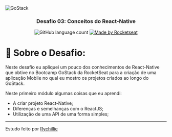 <img alt="GoStack" src="https://storage.googleapis.com/golden-wind/bootcamp-gostack/header-desafios.png" />

<h3 align="center">
    Desafio 03: Conceitos do React-Native
</h3>

<p align="center">
    <img alt="GitHub language count" src="https://img.shields.io/github/languages/count/eduaugustus/desafio-gostack-conceitos-nodejs?color=%2304D361">
    <a href="https://rocketseat.com.br">
        <img alt="Made by Rocketseat" src="https://img.shields.io/badge/made%20by-Rychillie-%2304D361">
    </a>
</p>

# 🚀 Sobre o Desafio:

Neste desafio eu apliquei um pouco dos conhecimentos de React-Native que obtive no Bootcamp GoStack da RocketSeat para a criação de uma aplicação Mobile no qual eu mostro os projetos criados ao longo do GoStack.

Neste primeiro módulo algumas coisas que eu aprendi:

- A criar projeto React-Native;
- Diferenças e semelhanças com o ReactJS;
- Utilização de uma API de uma forma simples;

---

Estudo feito por [Rychillie](https://rychillie.net)
